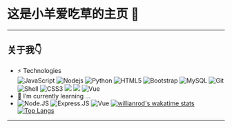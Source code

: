 # 这是小羊爱吃草的主页 :sheep:
***
## 关于我:point_down:
- ⚡ Technologies  
  ![JavaScript](https://img.shields.io/badge/-JavaScript-black?style=flat-square&logo=javascript)
  ![Nodejs](https://img.shields.io/badge/-Nodejs-black?style=flat-square&logo=Node.js)
  ![Python](https://img.shields.io/badge/-Python-black?style=flat-square&logo=Python)
  ![HTML5](https://img.shields.io/badge/-HTML5-E34F26?style=flat-square&logo=html5&logoColor=white)
  ![Bootstrap](https://img.shields.io/badge/-Bootstrap-563D7C?style=flat-square&logo=bootstrap)
  ![MySQL](https://img.shields.io/badge/-MySQL-black?style=flat-square&logo=mysql)
  ![Git](https://img.shields.io/badge/-Git-black?style=flat-square&logo=git)
  ![Shell](https://img.shields.io/badge/-Shell-blasck?style=plastic&logo=Shell)
  ![CSS3](https://img.shields.io/badge/-CSS3-1572B6?style=plastic&logo=css3)
  ![](https://img.shields.io/badge/ROS-@Wiki-yellow.svg?style=flat)
  ![](https://img.shields.io/node/vue?style=flat-square)
  ![Vue](https://img.shields.io/node/v/n?color=%238fd435&label=Vue2%2F3&logo=V&logoColor=%238fd435&style=flat-square)
- 🌱 I’m currently learning ...
- ![Node.JS](https://img.shields.io/badge/-Node.JS-black?style=plastic&logo=Node.js) ![Express.JS](https://img.shields.io/badge/-Express.JS-c7b198?style=plastic&logo=Express.JS) ![Vue](https://img.shields.io/badge/-Vue-E10098?style=plastic&logo=Graphql)
[![willianrod's wakatime stats](https://github-readme-stats.vercel.app/api/wakatime?username=PortLand237930)](https://github.com/anuraghazra/github-readme-stats)
[![Top Langs](https://github-readme-stats.vercel.app/api/top-langs/?username=PortLand237930&layout=compact)](https://github.com/anuraghazra/github-readme-stats)
***
